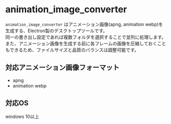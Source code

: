 # animation_image_converter
`animation_image_converter` はアニメーション画像(apng, animation webp)を生成する、Electron製のデスクトップツールです。  
同一の書き出し設定であれば複数フォルダを選択することで並列に処理します。  
また、アニメーション画像を生成する前に各フレームの画像を圧縮しておくこともできるため、ファイルサイズと品質のバランスは調整可能です。  

## 対応アニメーション画像フォーマット
* apng
* animation webp

## 対応OS
windows 10以上
